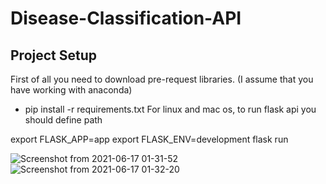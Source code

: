 # Disease-Classification-API

## Project Setup
First of all you need to download pre-request libraries. (I assume that you have working with anaconda)
* pip install -r requirements.txt
For linux and mac os, to run flask api you should define path

export FLASK_APP=app
export FLASK_ENV=development
flask run

![Screenshot from 2021-06-17 01-31-52](https://user-images.githubusercontent.com/35764362/122304044-3c697200-cf0d-11eb-86aa-f57bbe02b4b6.png)
![Screenshot from 2021-06-17 01-32-20](https://user-images.githubusercontent.com/35764362/122304048-3d9a9f00-cf0d-11eb-9c13-abccd3687d2c.png)
